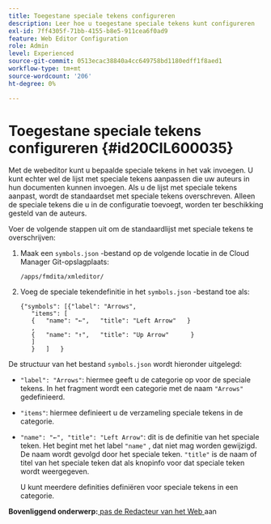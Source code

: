 ```yaml
---
title: Toegestane speciale tekens configureren
description: Leer hoe u toegestane speciale tekens kunt configureren
exl-id: 7ff4305f-71bb-4155-b8e5-911cea6f0ad9
feature: Web Editor Configuration
role: Admin
level: Experienced
source-git-commit: 0513ecac38840a4cc649758bd1180edff1f8aed1
workflow-type: tm+mt
source-wordcount: '206'
ht-degree: 0%

---
```


# Toegestane speciale tekens configureren {#id20CIL600035}

Met de webeditor kunt u bepaalde speciale tekens in het vak invoegen. U kunt echter wel de lijst met speciale tekens aanpassen die uw auteurs in hun documenten kunnen invoegen. Als u de lijst met speciale tekens aanpast, wordt de standaardset met speciale tekens overschreven. Alleen de speciale tekens die u in de configuratie toevoegt, worden ter beschikking gesteld van de auteurs.

Voer de volgende stappen uit om de standaardlijst met speciale tekens te overschrijven:

1. Maak een `symbols.json` -bestand op de volgende locatie in de Cloud Manager Git-opslagplaats:

   ```
   /apps/fmdita/xmleditor/
   ```

1. Voeg de speciale tekendefinitie in het `symbols.json` -bestand toe als:

   ```
   {"symbols": [{"label": "Arrows",
      "items": [
      {   "name": "←",   "title": "Left Arrow"   } 
      ,   
      {   "name": "↑",   "title": "Up Arrow"      } 
      ]   
      }   ]   }
   ```


De structuur van het bestand `symbols.json` wordt hieronder uitgelegd:

- `"label": "Arrows"`: hiermee geeft u de categorie op voor de speciale tekens. In het fragment wordt een categorie met de naam `"Arrows"` gedefinieerd.
- `"items"`: hiermee definieert u de verzameling speciale tekens in de categorie.
- `"name": "←", "title": "Left Arrow"`: dit is de definitie van het speciale teken. Het begint met het label `"name"` , dat niet mag worden gewijzigd. De naam wordt gevolgd door het speciale teken. `"title"` is de naam of titel van het speciale teken dat als knopinfo voor dat speciale teken wordt weergegeven.

  U kunt meerdere definities definiëren voor speciale tekens in een categorie.


**Bovenliggend onderwerp:**[ pas de Redacteur van het Web ](conf-web-editor.md) aan
